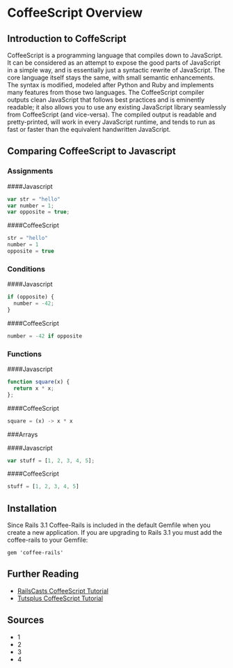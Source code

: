 # CoffeeScript Overview

## Introduction to CoffeScript
CoffeeScript is a programming language that compiles down to JavaScript. It can be considered as an attempt to expose the good parts of JavaScript in a simple way,
and is essentially just a syntactic rewrite of JavaScript. The core language itself stays the same, with small semantic enhancements. The syntax is modified, modeled after
Python and Ruby and implements many features from those two languages. The CoffeeScript compiler outputs clean JavaScript that follows best practices and is eminently readable; it also allows you to use any existing JavaScript library seamlessly from CoffeeScript (and vice-versa).
The compiled output is readable and pretty-printed, will work in every JavaScript runtime, and tends to run as fast or faster than the equivalent handwritten JavaScript.

## Comparing CoffeeScript to Javascript
### Assignments

####Javascript
```javascript
var str = "hello"
var number = 1; 
var opposite = true;
```
####CoffeeScript
```javascript
str = "hello"
number = 1 
opposite = true
```
### Conditions

####Javascript
```javascript
if (opposite) { 
  number = -42; 
} 
```
####CoffeeScript
```javascript
number = -42 if opposite
```
### Functions

####Javascript
```javascript
function square(x) { 
  return x * x; 
}; 
```
####CoffeeScript
```javascript
square = (x) -> x * x
```
###Arrays

####Javascript
```javascript
var stuff = [1, 2, 3, 4, 5];
```
####CoffeeScript
```javascript
stuff = [1, 2, 3, 4, 5]
```
## Installation

Since Rails 3.1 Coffee-Rails is included in the default Gemfile when you create a new application. If you are upgrading to Rails 3.1 you must add the coffee-rails to your Gemfile:

    gem 'coffee-rails'

## Further Reading

* [RailsCasts CoffeeScript Tutorial](http://railscasts.com/episodes/267-coffeescript-basics)
* [Tutsplus CoffeeScript Tutorial](http://code.tutsplus.com/tutorials/rocking-out-with-coffeescript--net-17027)

## Sources

* 1
* 2
* 3
* 4
